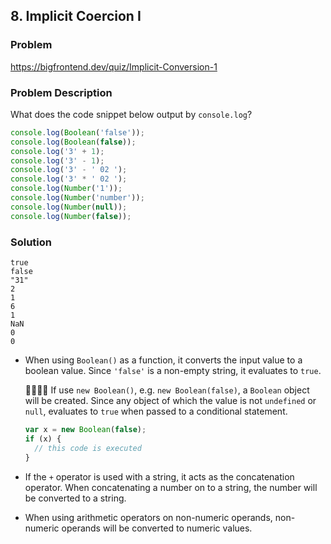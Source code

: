 ## 8. Implicit Coercion I

### Problem

https://bigfrontend.dev/quiz/Implicit-Conversion-1

### Problem Description

What does the code snippet below output by `console.log`?

```js
console.log(Boolean('false'));
console.log(Boolean(false));
console.log('3' + 1);
console.log('3' - 1);
console.log('3' - ' 02 ');
console.log('3' * ' 02 ');
console.log(Number('1'));
console.log(Number('number'));
console.log(Number(null));
console.log(Number(false));
```

### Solution

```
true
false
"31"
2
1
6
1
NaN
0
0
```

- When using `Boolean()` as a function, it converts the input value to a boolean value. Since `'false'` is a non-empty string, it evaluates to `true`.

  🙋‍♀️🙋‍♂️ If use `new Boolean()`, e.g. `new Boolean(false)`, a `Boolean` object will be created. Since any object of which the value is not `undefined` or `null`, evaluates to `true` when passed to a conditional statement.

  ```js
  var x = new Boolean(false);
  if (x) {
    // this code is executed
  }
  ```

- If the `+` operator is used with a string, it acts as the concatenation operator. When concatenating a number on to a string, the number will be converted to a string.
- When using arithmetic operators on non-numeric operands, non-numeric operands will be converted to numeric values.
